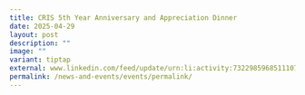 ```yaml
---
title: CRIS 5th Year Anniversary and Appreciation Dinner
date: 2025-04-29
layout: post
description: ""
image: ""
variant: tiptap
external: www.linkedin.com/feed/update/urn:li:activity:7322985968511107072/
permalink: /news-and-events/events/permalink/
---
```

